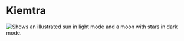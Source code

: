 # Kiemtra
<picture>
  <img alt="Shows an illustrated sun in light mode and a moon with stars in dark mode." src="https://banner2.cleanpng.com/20201130/kpo/transparent-weather-icon-moon-icon-5fc565a39b9b51.2486038816067721316374.jpg">
</picture>
